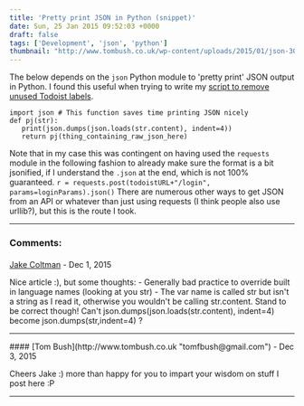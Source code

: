 ```yaml
---
title: 'Pretty print JSON in Python (snippet)'
date: Sun, 25 Jan 2015 09:52:03 +0000
draft: false
tags: ['Development', 'json', 'python']
thumbnail: "http://www.tombush.co.uk/wp-content/uploads/2015/01/json-300x300.jpg"
---
```


The below depends on the `json` Python module to 'pretty print' JSON output in Python. I found this useful when trying to write my [script to remove unused Todoist labels](http://www.tombush.co.uk/development/remove-unused-todoist-labels/ "Todoist: Remove unused labels").

```
import json # This function saves time printing JSON nicely
def pj(str):
   print(json.dumps(json.loads(str.content), indent=4))
   return pj(thing_containing_raw_json_here)
```

Note that in my case this was contingent on having used the `requests` module in the following fashion to already make sure the format is a bit jsonified, if I understand the `.json` at the end, which is not 100% guaranteed. `r = requests.post(todoistURL+"/login", params=loginParams).json()` There are numerous other ways to get JSON from an API or whatever than just using requests (I think people also use urllib?), but this is the route I took.


---
### Comments:
#### 
[Jake Coltman]( "jakecoltman@sky.com") - <time datetime="2015-12-14 16:05:31">Dec 1, 2015</time>

Nice article :), but some thoughts: - Generally bad practice to override built in language names (looking at you str) - The var name is called str but isn't a string as I read it, otherwise you wouldn't be calling str.content. Stand to be correct though! Can't json.dumps(json.loads(str.content), indent=4) become json.dumps(str,indent=4) ?
<hr />
#### 
[Tom Bush](http://www.tombush.co.uk "tomfbush@gmail.com") - <time datetime="2015-12-30 18:52:29">Dec 3, 2015</time>

Cheers Jake :) more than happy for you to impart your wisdom on stuff I post here :P
<hr />
